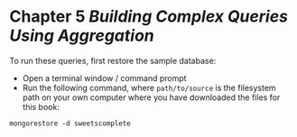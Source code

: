 # Chapter 5 _Building Complex Queries Using Aggregation_

To run these queries, first restore the sample database:
* Open a terminal window / command prompt
* Run the following command, where `path/to/source` is the filesystem path on your own computer where you have downloaded the files for this book:
```
mongorestore -d sweetscomplete
```


